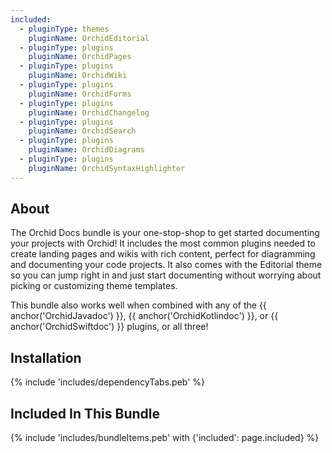 ```yaml
---
included:
  - pluginType: themes
    pluginName: OrchidEditorial
  - pluginType: plugins
    pluginName: OrchidPages
  - pluginType: plugins
    pluginName: OrchidWiki
  - pluginType: plugins
    pluginName: OrchidForms
  - pluginType: plugins
    pluginName: OrchidChangelog
  - pluginType: plugins
    pluginName: OrchidSearch
  - pluginType: plugins
    pluginName: OrchidDiagrams
  - pluginType: plugins
    pluginName: OrchidSyntaxHighlighter
---
```


## About

The Orchid Docs bundle is your one-stop-shop to get started documenting your projects with Orchid! It includes the most
common plugins needed to create landing pages and wikis with rich content, perfect for diagramming and documenting your
code projects. It also comes with the Editorial theme so you can jump right in and just start documenting without 
worrying about picking or customizing theme templates. 

This bundle also works well when combined with any of the {{ anchor('OrchidJavadoc') }}, 
{{ anchor('OrchidKotlindoc') }}, or {{ anchor('OrchidSwiftdoc') }} plugins, or all three!

## Installation

{% include 'includes/dependencyTabs.peb' %}

## Included In This Bundle

{% include 'includes/bundleItems.peb' with {'included': page.included} %}
